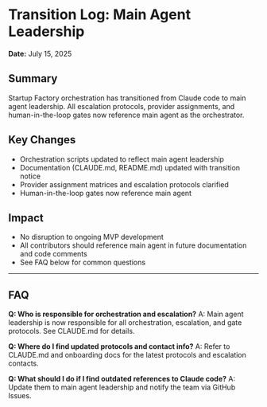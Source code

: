 # Transition Log: Main Agent Leadership

**Date:** July 15, 2025

## Summary
Startup Factory orchestration has transitioned from Claude code to main agent leadership. All escalation protocols, provider assignments, and human-in-the-loop gates now reference main agent as the orchestrator.

## Key Changes
- Orchestration scripts updated to reflect main agent leadership
- Documentation (CLAUDE.md, README.md) updated with transition notice
- Provider assignment matrices and escalation protocols clarified
- Human-in-the-loop gates now reference main agent

## Impact
- No disruption to ongoing MVP development
- All contributors should reference main agent in future documentation and code comments
- See FAQ below for common questions

---

## FAQ

**Q: Who is responsible for orchestration and escalation?**
A: Main agent leadership is now responsible for all orchestration, escalation, and gate protocols. See CLAUDE.md for details.

**Q: Where do I find updated protocols and contact info?**
A: Refer to CLAUDE.md and onboarding docs for the latest protocols and escalation contacts.

**Q: What should I do if I find outdated references to Claude code?**
A: Update them to main agent leadership and notify the team via GitHub Issues.
